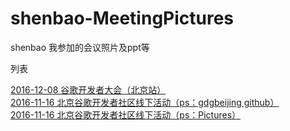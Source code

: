 # shenbao-MeetingPictures
shenbao  我参加的会议照片及ppt等

列表

[2016-12-08 谷歌开发者大会（北京站）](https://goo.gl/photos/smeXHqbUJKKDuEih7)<br />
[2016-11-16 北京谷歌开发者社区线下活动（ps：gdgbeijing github）](https://github.com/gdgbeijing/devfest2016)<br />
[2016-11-16 北京谷歌开发者社区线下活动（ps：Pictures）](https://photos.google.com/share/AF1QipO_2pPAldrym-FlO-cRNSSAo3SLEGgiIyBmjgKesLiBjDsUcQ3iyLQZZVUwl2Gzyw?key=UEZaX1dyQVJZY1RieUJOS2g0U0FBWU5Nb0ptZlhR)<br />










